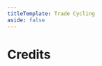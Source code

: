 ```yaml
---
titleTemplate: Trade Cycling
aside: false
---
```


# Credits

<Credits :credits="credits"/>

<script setup>
const credits = [
  {
    element: { name: "Mexican Spanish translation" },
    name: {
      name: "CANALETA",
      link: "https://github.com/CANALETA",
    },
  },
];
</script>
